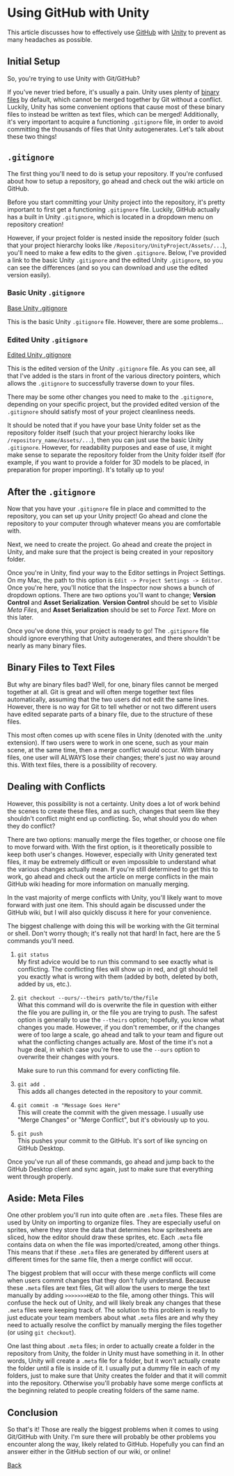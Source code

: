 # Using GitHub with Unity

This article discusses how to effectively use [GitHub](https://github.com) with [Unity](https://unity3d.com/) to prevent as many headaches as possible.

## Initial Setup

So, you're trying to use Unity with Git/GitHub?

If you've never tried before, it's usually a pain. Unity uses plenty of [binary files](https://en.wikipedia.org/wiki/Binary_file) by default, which cannot be merged together by Git without a conflict. Luckily, Unity has some convenient options that cause most of these binary files to instead be written as text files, which can be merged! Additionally, it's very important to acquire a functioning `.gitignore` file, in order to avoid committing the thousands of files that Unity autogenerates. Let's talk about these two things!

## `.gitignore`

The first thing you'll need to do is setup your repository. If you're confused about how to setup a repository, go ahead and check out the wiki article on GitHub.

Before you start committing your Unity project into the repository, it's pretty important to first get a functioning `.gitignore` file. Luckily, GitHub actually has a built in Unity `.gitignore`, which is located in a dropdown menu on repository creation!

However, if your project folder is nested inside the repository folder (such that your project hierarchy looks like `/Repository/UnityProject/Assets/...`), you'll need to make a few edits to the given `.gitignore`. Below, I've provided a link to the basic Unity `.gitignore` and the edited Unity `.gitignore`, so you can see the differences (and so you can download and use the edited version easily).

### Basic Unity `.gitignore`

[Base Unity .gitignore](https://gist.github.com/ferociouself/f0baf721090ca7a6cbcc4ced3f27ba3d)

This is the basic Unity `.gitignore` file. However, there are some problems...

### Edited Unity `.gitignore`

[Edited Unity .gitignore](https://gist.github.com/ferociouself/b2d7b6e58092afec275f3f8ed59762d1)

This is the edited version of the Unity `.gitignore` file. As you can see, all that I've added is the stars in front of the various directory pointers, which allows the `.gitignore` to successfully traverse down to your files.

There may be some other changes you need to make to the `.gitignore`, depending on your specific project, but the provided edited version of the `.gitignore` should satisfy most of your project cleanliness needs.

It should be noted that if you have your base Unity folder set as the repository folder itself (such that your project hierarchy looks like `/repository_name/Assets/...`), then you can just use the basic Unity `.gitignore`. However, for readability purposes and ease of use, it might make sense to separate the repository folder from the Unity folder itself (for example, if you want to provide a folder for 3D models to be placed, in preparation for proper importing). It's totally up to you!

## After the `.gitignore`

Now that you have your `.gitignore` file in place and committed to the repository, you can set up your Unity project! Go ahead and clone the repository to your computer through whatever means you are comfortable with.

Next, we need to create the project. Go ahead and create the project in Unity, and make sure that the project is being created in your repository folder.

Once you're in Unity, find your way to the Editor settings in Project Settings. On my Mac, the path to this option is `Edit -> Project Settings -> Editor`. Once you're here, you'll notice that the Inspector now shows a bunch of dropdown options. There are two options you'll want to change; **Version Control** and **Asset Serialization**. **Version Control** should be set to *Visible Meta Files*, and **Asset Serialization** should be set to *Force Text*. More on this later.

Once you've done this, your project is ready to go! The `.gitignore` file should ignore everything that Unity autogenerates, and there shouldn't be nearly as many binary files.

## Binary Files to Text Files

But why are binary files bad? Well, for one, binary files cannot be merged together at all. Git is great and will often merge together text files automatically, assuming that the two users did not edit the same lines. However, there is no way for Git to tell whether or not two different users have edited separate parts of a binary file, due to the structure of these files.

This most often comes up with scene files in Unity (denoted with the .unity extension). If two users were to work in one scene, such as your main scene, at the same time, then a merge conflict would occur. With binary files, one user will ALWAYS lose their changes; there's just no way around this. With text files, there is a possibility of recovery.

## Dealing with Conflicts

However, this possibility is not a certainty. Unity does a lot of work behind the scenes to create these files, and as such, changes that seem like they shouldn't conflict might end up conflicting. So, what should you do when they do conflict?

There are two options: manually merge the files together, or choose one file to move forward with. With the first option, is it theoretically possible to keep both user's changes. However, especially with Unity generated text files, it may be extremely difficult or even impossible to understand what the various changes actually mean. If you're still determined to get this to work, go ahead and check out the article on merge conflicts in the main GitHub wiki heading for more information on manually merging.

In the vast majority of merge conflicts with Unity, you'll likely want to move forward with just one item. This should again be discussed under the GitHub wiki, but I will also quickly discuss it here for your convenience.

The biggest challenge with doing this will be working with the Git terminal or shell. Don't worry though; it's really not that hard! In fact, here are the 5 commands you'll need.

1. `git status`  
   My first advice would be to run this command to see exactly what is conflicting. The conflicting files will show up in red, and git should tell you exactly what is wrong with them (added by both, deleted by both, added by us, etc.).

2. `git checkout --ours/--theirs path/to/the/file`  
   What this command will do is overwrite the file in question with either the file you are pulling in, or the file you are trying to push. The safest option is generally to use the `--theirs` option; hopefully, you know what changes you made. However, if you don't remember, or if the changes were of too large a scale, go ahead and talk to your team and figure out what the conflicting changes actually are. Most of the time it's not a huge deal, in which case you're free to use the `--ours` option to overwrite their changes with yours.

   Make sure to run this command for every conflicting file.

3. `git add .`  
   This adds all changes detected in the repository to your commit.

4. `git commit -m "Message Goes Here"`  
   This will create the commit with the given message. I usually use "Merge Changes" or "Merge Conflict", but it's obviously up to you.

5. `git push`  
   This pushes your commit to the GitHub. It's sort of like syncing on GitHub Desktop.

Once you've run all of these commands, go ahead and jump back to the GitHub Desktop client and sync again, just to make sure that everything went through properly.

## Aside: Meta Files

One other problem you'll run into quite often are `.meta` files. These files are used by Unity on importing to organize files. They are especially useful on sprites, where they store the data that determines how spritesheets are sliced, how the editor should draw these sprites, etc. Each `.meta` file contains data on when the file was imported/created, among other things. This means that if these `.meta` files are generated by different users at different times for the same file, then a merge conflict will occur.

The biggest problem that will occur with these merge conflicts will come when users commit changes that they don't fully understand. Because these `.meta` files are text files, Git will allow the users to merge the text manually by adding `>>>>>>>HEAD` to the file, among other things. This will confuse the heck out of Unity, and will likely break any changes that these `.meta` files were keeping track of. The solution to this problem is really to just educate your team members about what `.meta` files are and why they need to actually resolve the conflict by manually merging the files together (or using `git checkout`).

One last thing about `.meta` files; in order to actually create a folder in the repository from Unity, the folder in Unity must have something in it. In other words, Unity will create a `.meta` file for a folder, but it won't actually create the folder until a file is inside of it. I usually put a dummy file in each of my folders, just to make sure that Unity creates the folder and that it will commit into the repository. Otherwise you'll probably have some merge conflicts at the beginning related to people creating folders of the same name.

## Conclusion

So that's it! Those are really the biggest problems when it comes to using Git/GitHub with Unity. I'm sure there will probably be other problems you encounter along the way, likely related to GitHub. Hopefully you can find an answer either in the GitHub section of our wiki, or online!

[Back](./index.md)
